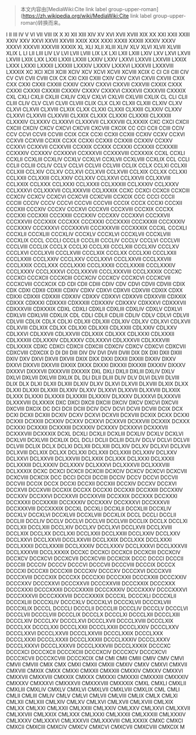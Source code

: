 > 本文内容由[MediaWiki:Cite link label group-upper-roman](https://zh.wikipedia.org/wiki/MediaWiki:Cite link label group-upper-roman)转换而来。


I II III IV V VI VII VIII IX X XI XII XIII XIV XV XVI XVII XVIII XIX XX XXI XXII XXIII XXIV XXV XXVI XXVII XXVIII XXIX XXX XXXI XXXII XXXIII XXXIV XXXV XXXVI XXXVII XXXVIII XXXIX XL XLI XLII XLIII XLIV XLV XLVI XLVII XLVIII XLIX L LI LII LIII LIV LV LVI LVII LVIII LIX LX LXI LXII LXIII LXIV LXV LXVI LXVII LXVIII LXIX LXX LXXI LXXII LXXIII LXXIV LXXV LXXVI LXXVII LXXVIII LXXIX LXXX LXXXI LXXXII LXXXIII LXXXIV LXXXV LXXXVI LXXXVII LXXXVIII LXXXIX XC XCI XCII XCIII XCIV XCV XCVI XCVII XCVIII XCIX C CI CII CIII CIV CV CVI CVII CVIII CIX CX CXI CXII CXIII CXIV CXV CXVI CXVII CXVIII CXIX CXX CXXI CXXII CXXIII CXXIV CXXV CXXVI CXXVII CXXVIII CXXIX CXXX CXXXI CXXXII CXXXIII CXXXIV CXXXV CXXXVI CXXXVII CXXXVIII CXXXIX CXL CXLI CXLII CXLIII CXLIV CXLV CXLVI CXLVII CXLVIII CXLIX CL CLI CLII CLIII CLIV CLV CLVI CLVII CLVIII CLIX CLX CLXI CLXII CLXIII CLXIV CLXV CLXVI CLXVII CLXVIII CLXIX CLXX CLXXI CLXXII CLXXIII CLXXIV CLXXV CLXXVI CLXXVII CLXXVIII CLXXIX CLXXX CLXXXI CLXXXII CLXXXIII CLXXXIV CLXXXV CLXXXVI CLXXXVII CLXXXVIII CLXXXIX CXC CXCI CXCII CXCIII CXCIV CXCV CXCVI CXCVII CXCVIII CXCIX CC CCI CCII CCIII CCIV CCV CCVI CCVII CCVIII CCIX CCX CCXI CCXII CCXIII CCXIV CCXV CCXVI CCXVII CCXVIII CCXIX CCXX CCXXI CCXXII CCXXIII CCXXIV CCXXV CCXXVI CCXXVII CCXXVIII CCXXIX CCXXX CCXXXI CCXXXII CCXXXIII CCXXXIV CCXXXV CCXXXVI CCXXXVII CCXXXVIII CCXXXIX CCXL CCXLI CCXLII CCXLIII CCXLIV CCXLV CCXLVI CCXLVII CCXLVIII CCXLIX CCL CCLI CCLII CCLIII CCLIV CCLV CCLVI CCLVII CCLVIII CCLIX CCLX CCLXI CCLXII CCLXIII CCLXIV CCLXV CCLXVI CCLXVII CCLXVIII CCLXIX CCLXX CCLXXI CCLXXII CCLXXIII CCLXXIV CCLXXV CCLXXVI CCLXXVII CCLXXVIII CCLXXIX CCLXXX CCLXXXI CCLXXXII CCLXXXIII CCLXXXIV CCLXXXV CCLXXXVI CCLXXXVII CCLXXXVIII CCLXXXIX CCXC CCXCI CCXCII CCXCIII CCXCIV CCXCV CCXCVI CCXCVII CCXCVIII CCXCIX CCC CCCI CCCII CCCIII CCCIV CCCV CCCVI CCCVII CCCVIII CCCIX CCCX CCCXI CCCXII CCCXIII CCCXIV CCCXV CCCXVI CCCXVII CCCXVIII CCCXIX CCCXX CCCXXI CCCXXII CCCXXIII CCCXXIV CCCXXV CCCXXVI CCCXXVII CCCXXVIII CCCXXIX CCCXXX CCCXXXI CCCXXXII CCCXXXIII CCCXXXIV CCCXXXV CCCXXXVI CCCXXXVII CCCXXXVIII CCCXXXIX CCCXL CCCXLI CCCXLII CCCXLIII CCCXLIV CCCXLV CCCXLVI CCCXLVII CCCXLVIII CCCXLIX CCCL CCCLI CCCLII CCCLIII CCCLIV CCCLV CCCLVI CCCLVII CCCLVIII CCCLIX CCCLX CCCLXI CCCLXII CCCLXIII CCCLXIV CCCLXV CCCLXVI CCCLXVII CCCLXVIII CCCLXIX CCCLXX CCCLXXI CCCLXXII CCCLXXIII CCCLXXIV CCCLXXV CCCLXXVI CCCLXXVII CCCLXXVIII CCCLXXIX CCCLXXX CCCLXXXI CCCLXXXII CCCLXXXIII CCCLXXXIV CCCLXXXV CCCLXXXVI CCCLXXXVII CCCLXXXVIII CCCLXXXIX CCCXC CCCXCI CCCXCII CCCXCIII CCCXCIV CCCXCV CCCXCVI CCCXCVII CCCXCVIII CCCXCIX CD CDI CDII CDIII CDIV CDV CDVI CDVII CDVIII CDIX CDX CDXI CDXII CDXIII CDXIV CDXV CDXVI CDXVII CDXVIII CDXIX CDXX CDXXI CDXXII CDXXIII CDXXIV CDXXV CDXXVI CDXXVII CDXXVIII CDXXIX CDXXX CDXXXI CDXXXII CDXXXIII CDXXXIV CDXXXV CDXXXVI CDXXXVII CDXXXVIII CDXXXIX CDXL CDXLI CDXLII CDXLIII CDXLIV CDXLV CDXLVI CDXLVII CDXLVIII CDXLIX CDL CDLI CDLII CDLIII CDLIV CDLV CDLVI CDLVII CDLVIII CDLIX CDLX CDLXI CDLXII CDLXIII CDLXIV CDLXV CDLXVI CDLXVII CDLXVIII CDLXIX CDLXX CDLXXI CDLXXII CDLXXIII CDLXXIV CDLXXV CDLXXVI CDLXXVII CDLXXVIII CDLXXIX CDLXXX CDLXXXI CDLXXXII CDLXXXIII CDLXXXIV CDLXXXV CDLXXXVI CDLXXXVII CDLXXXVIII CDLXXXIX CDXC CDXCI CDXCII CDXCIII CDXCIV CDXCV CDXCVI CDXCVII CDXCVIII CDXCIX D DI DII DIII DIV DV DVI DVII DVIII DIX DX DXI DXII DXIII DXIV DXV DXVI DXVII DXVIII DXIX DXX DXXI DXXII DXXIII DXXIV DXXV DXXVI DXXVII DXXVIII DXXIX DXXX DXXXI DXXXII DXXXIII DXXXIV DXXXV DXXXVI DXXXVII DXXXVIII DXXXIX DXL DXLI DXLII DXLIII DXLIV DXLV DXLVI DXLVII DXLVIII DXLIX DL DLI DLII DLIII DLIV DLV DLVI DLVII DLVIII DLIX DLX DLXI DLXII DLXIII DLXIV DLXV DLXVI DLXVII DLXVIII DLXIX DLXX DLXXI DLXXII DLXXIII DLXXIV DLXXV DLXXVI DLXXVII DLXXVIII DLXXIX DLXXX DLXXXI DLXXXII DLXXXIII DLXXXIV DLXXXV DLXXXVI DLXXXVII DLXXXVIII DLXXXIX DXC DXCI DXCII DXCIII DXCIV DXCV DXCVI DXCVII DXCVIII DXCIX DC DCI DCII DCIII DCIV DCV DCVI DCVII DCVIII DCIX DCX DCXI DCXII DCXIII DCXIV DCXV DCXVI DCXVII DCXVIII DCXIX DCXX DCXXI DCXXII DCXXIII DCXXIV DCXXV DCXXVI DCXXVII DCXXVIII DCXXIX DCXXX DCXXXI DCXXXII DCXXXIII DCXXXIV DCXXXV DCXXXVI DCXXXVII DCXXXVIII DCXXXIX DCXL DCXLI DCXLII DCXLIII DCXLIV DCXLV DCXLVI DCXLVII DCXLVIII DCXLIX DCL DCLI DCLII DCLIII DCLIV DCLV DCLVI DCLVII DCLVIII DCLIX DCLX DCLXI DCLXII DCLXIII DCLXIV DCLXV DCLXVI DCLXVII DCLXVIII DCLXIX DCLXX DCLXXI DCLXXII DCLXXIII DCLXXIV DCLXXV DCLXXVI DCLXXVII DCLXXVIII DCLXXIX DCLXXX DCLXXXI DCLXXXII DCLXXXIII DCLXXXIV DCLXXXV DCLXXXVI DCLXXXVII DCLXXXVIII DCLXXXIX DCXC DCXCI DCXCII DCXCIII DCXCIV DCXCV DCXCVI DCXCVII DCXCVIII DCXCIX DCC DCCI DCCII DCCIII DCCIV DCCV DCCVI DCCVII DCCVIII DCCIX DCCX DCCXI DCCXII DCCXIII DCCXIV DCCXV DCCXVI DCCXVII DCCXVIII DCCXIX DCCXX DCCXXI DCCXXII DCCXXIII DCCXXIV DCCXXV DCCXXVI DCCXXVII DCCXXVIII DCCXXIX DCCXXX DCCXXXI DCCXXXII DCCXXXIII DCCXXXIV DCCXXXV DCCXXXVI DCCXXXVII DCCXXXVIII DCCXXXIX DCCXL DCCXLI DCCXLII DCCXLIII DCCXLIV DCCXLV DCCXLVI DCCXLVII DCCXLVIII DCCXLIX DCCL DCCLI DCCLII DCCLIII DCCLIV DCCLV DCCLVI DCCLVII DCCLVIII DCCLIX DCCLX DCCLXI DCCLXII DCCLXIII DCCLXIV DCCLXV DCCLXVI DCCLXVII DCCLXVIII DCCLXIX DCCLXX DCCLXXI DCCLXXII DCCLXXIII DCCLXXIV DCCLXXV DCCLXXVI DCCLXXVII DCCLXXVIII DCCLXXIX DCCLXXX DCCLXXXI DCCLXXXII DCCLXXXIII DCCLXXXIV DCCLXXXV DCCLXXXVI DCCLXXXVII DCCLXXXVIII DCCLXXXIX DCCXC DCCXCI DCCXCII DCCXCIII DCCXCIV DCCXCV DCCXCVI DCCXCVII DCCXCVIII DCCXCIX DCCC DCCCI DCCCII DCCCIII DCCCIV DCCCV DCCCVI DCCCVII DCCCVIII DCCCIX DCCCX DCCCXI DCCCXII DCCCXIII DCCCXIV DCCCXV DCCCXVI DCCCXVII DCCCXVIII DCCCXIX DCCCXX DCCCXXI DCCCXXII DCCCXXIII DCCCXXIV DCCCXXV DCCCXXVI DCCCXXVII DCCCXXVIII DCCCXXIX DCCCXXX DCCCXXXI DCCCXXXII DCCCXXXIII DCCCXXXIV DCCCXXXV DCCCXXXVI DCCCXXXVII DCCCXXXVIII DCCCXXXIX DCCCXL DCCCXLI DCCCXLII DCCCXLIII DCCCXLIV DCCCXLV DCCCXLVI DCCCXLVII DCCCXLVIII DCCCXLIX DCCCL DCCCLI DCCCLII DCCCLIII DCCCLIV DCCCLV DCCCLVI DCCCLVII DCCCLVIII DCCCLIX DCCCLX DCCCLXI DCCCLXII DCCCLXIII DCCCLXIV DCCCLXV DCCCLXVI DCCCLXVII DCCCLXVIII DCCCLXIX DCCCLXX DCCCLXXI DCCCLXXII DCCCLXXIII DCCCLXXIV DCCCLXXV DCCCLXXVI DCCCLXXVII DCCCLXXVIII DCCCLXXIX DCCCLXXX DCCCLXXXI DCCCLXXXII DCCCLXXXIII DCCCLXXXIV DCCCLXXXV DCCCLXXXVI DCCCLXXXVII DCCCLXXXVIII DCCCLXXXIX DCCCXC DCCCXCI DCCCXCII DCCCXCIII DCCCXCIV DCCCXCV DCCCXCVI DCCCXCVII DCCCXCVIII DCCCXCIX CM CMI CMII CMIII CMIV CMV CMVI CMVII CMVIII CMIX CMX CMXI CMXII CMXIII CMXIV CMXV CMXVI CMXVII CMXVIII CMXIX CMXX CMXXI CMXXII CMXXIII CMXXIV CMXXV CMXXVI CMXXVII CMXXVIII CMXXIX CMXXX CMXXXI CMXXXII CMXXXIII CMXXXIV CMXXXV CMXXXVI CMXXXVII CMXXXVIII CMXXXIX CMXL CMXLI CMXLII CMXLIII CMXLIV CMXLV CMXLVI CMXLVII CMXLVIII CMXLIX CML CMLI CMLII CMLIII CMLIV CMLV CMLVI CMLVII CMLVIII CMLIX CMLX CMLXI CMLXII CMLXIII CMLXIV CMLXV CMLXVI CMLXVII CMLXVIII CMLXIX CMLXX CMLXXI CMLXXII CMLXXIII CMLXXIV CMLXXV CMLXXVI CMLXXVII CMLXXVIII CMLXXIX CMLXXX CMLXXXI CMLXXXII CMLXXXIII CMLXXXIV CMLXXXV CMLXXXVI CMLXXXVII CMLXXXVIII CMLXXXIX CMXC CMXCI CMXCII CMXCIII CMXCIV CMXCV CMXCVI CMXCVII CMXCVIII CMXCIX M